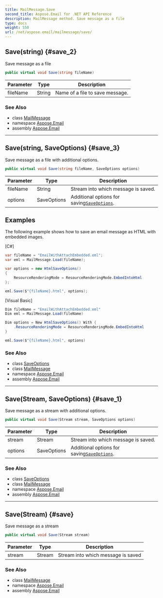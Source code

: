 ```yaml
---
title: MailMessage.Save
second_title: Aspose.Email for .NET API Reference
description: MailMessage method. Save message as a file
type: docs
weight: 550
url: /net/aspose.email/mailmessage/save/
---
```

## Save(string) {#save_2}

Save message as a file

```csharp
public virtual void Save(string fileName)
```

| Parameter | Type | Description |
| --- | --- | --- |
| fileName | String | Name of a file to save message. |

### See Also

* class [MailMessage](../)
* namespace [Aspose.Email](../../mailmessage/)
* assembly [Aspose.Email](../../../)

---

## Save(string, SaveOptions) {#save_3}

Save message as a file with additional options.

```csharp
public virtual void Save(string fileName, SaveOptions options)
```

| Parameter | Type | Description |
| --- | --- | --- |
| fileName | String | Stream into which message is saved. |
| options | SaveOptions | Additional options for saving[`SaveOptions`](../../saveoptions/). |

## Examples

The following example shows how to save an email message as HTML with embedded images.

[C#]

```csharp
var fileName = "EmailWithAttachEmbedded.eml";
var eml = MailMessage.Load(fileName);

var options = new HtmlSaveOptions()
{
    ResourceRenderingMode = ResourceRenderingMode.EmbedIntoHtml
};

eml.Save($"{fileName}.html", options);
```

[Visual Basic]

```csharp
Dim fileName = "EmailWithAttachEmbedded.eml"
Dim eml = MailMessage.Load(fileName)

Dim options = New HtmlSaveOptions() With {
    .ResourceRenderingMode = ResourceRenderingMode.EmbedIntoHtml
}

eml.Save($"{fileName}.html", options)
```

### See Also

* class [SaveOptions](../../saveoptions/)
* class [MailMessage](../)
* namespace [Aspose.Email](../../mailmessage/)
* assembly [Aspose.Email](../../../)

---

## Save(Stream, SaveOptions) {#save_1}

Save message as a stream with additional options.

```csharp
public virtual void Save(Stream stream, SaveOptions options)
```

| Parameter | Type | Description |
| --- | --- | --- |
| stream | Stream | Stream into which message is saved. |
| options | SaveOptions | Additional options for saving[`SaveOptions`](../../saveoptions/). |

### See Also

* class [SaveOptions](../../saveoptions/)
* class [MailMessage](../)
* namespace [Aspose.Email](../../mailmessage/)
* assembly [Aspose.Email](../../../)

---

## Save(Stream) {#save}

Save message as a stream

```csharp
public virtual void Save(Stream stream)
```

| Parameter | Type | Description |
| --- | --- | --- |
| stream | Stream | Stream into which message is saved |

### See Also

* class [MailMessage](../)
* namespace [Aspose.Email](../../mailmessage/)
* assembly [Aspose.Email](../../../)


